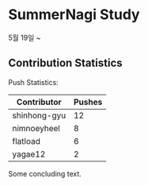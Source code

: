 # SummerNagi Study

5월 19일 ~ 

## Contribution Statistics

Push Statistics:

| Contributor | Pushes |
| ----------- | ------ |
| shinhong-gyu | 12 |
| nimnoeyheel | 8 |
| flatload | 6 |
| yagae12 | 2 |

Some concluding text.
